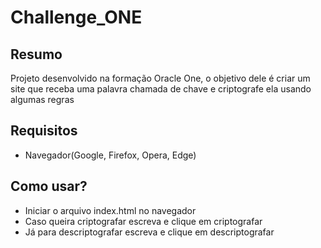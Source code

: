 # Challenge_ONE
## Resumo
Projeto desenvolvido na formação Oracle One, o objetivo dele é criar um site que receba uma palavra chamada de chave e criptografe ela usando algumas regras
## Requisitos
- Navegador(Google, Firefox, Opera, Edge)
## Como usar?
- Iniciar o arquivo index.html no navegador
- Caso queira criptografar escreva e clique em criptografar
- Já para descriptografar escreva e clique em descriptografar
